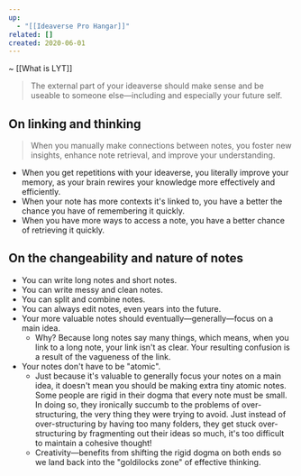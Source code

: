 ```yaml
---
up:
  - "[[Ideaverse Pro Hangar]]"
related: []
created: 2020-06-01
---
```

~ [[What is LYT]] 

> The external part of your ideaverse should make sense and be useable to someone else—including and especially your future self. 

## On linking and thinking

> When you manually make connections between notes, you foster new insights, enhance note retrieval, and improve your understanding.

- When you get repetitions with your ideaverse, you literally improve your memory, as your brain rewires your knowledge more effectively and efficiently.
- When your note has more contexts it's linked to, you have a better the chance you have of remembering it quickly. 
- When you have more ways to access a note, you have a better chance of retrieving it quickly.

## On the changeability and nature of notes
- You can write long notes and short notes. 
- You can write messy and clean notes.
- You can split and combine notes. 
- You can always edit notes, even years into the future. 
- Your more valuable notes should eventually—generally—focus on a main idea.
	- Why? Because long notes say many things, which means, when you link to a long note, your link isn't as clear. Your resulting confusion is a result of the vagueness of the link.
-  Your notes don't have to be "atomic". 
	- Just because it's valuable to generally focus your notes on a main idea, it doesn't mean you should be making extra tiny atomic notes. Some people are rigid in their dogma that every note must be small. In doing so, they ironically succumb to the problems of over-structuring, the very thing they were trying to avoid. Just instead of over-structuring by having too many folders, they get stuck over-structuring by fragmenting out their ideas so much, it's too difficult to maintain a cohesive thought!  
	- Creativity—benefits from shifting the rigid dogma on both ends so we land back into the "goldilocks zone" of effective thinking.